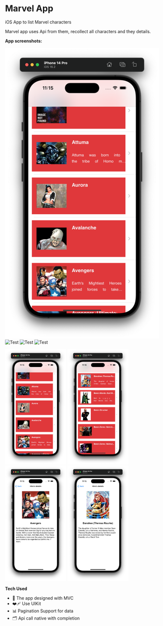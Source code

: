 # Marvel App
iOS App to list Marvel characters

Marvel app uses Api from them, recollect all characters and they details.

**App screenshots:**

![Test](/marvel1.png)
![Test](/Marvel_2.png)
![Test](/Marvel_3.png)
![Test](/Marvel_4.png)

<p align="left">
<img src="https://github.com/Andruxa7/MarvelApp/blob/main/marvel1.png" alt="Marvel1" width="200"/>
<img src="https://github.com/Andruxa7/MarvelApp/blob/main/marvel2.png" alt="Marvel2" width="200"/>
<img src="https://github.com/Andruxa7/MarvelApp/blob/main/marvel3.png" alt="Marvel3" width="200"/>
<img src="https://github.com/Andruxa7/MarvelApp/blob/main/marvel4.png" alt="Marvel4" width="200"/>
</p>

**Tech Used**
- 🎨 The app designed with MVC
- ❤️‍🩹 Use UIKit
- 📊 Pagination Support for data
- 🗂️ Api call native with completion
